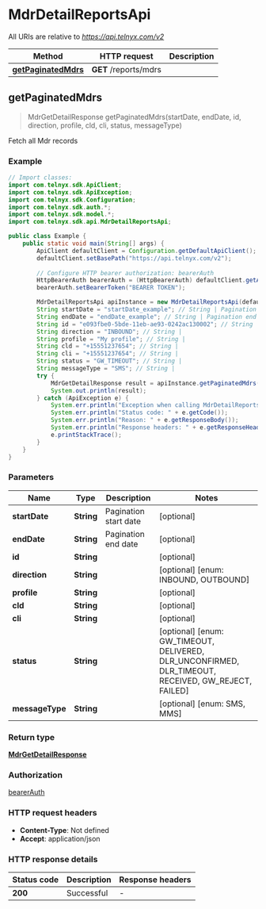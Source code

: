 # MdrDetailReportsApi

All URIs are relative to *https://api.telnyx.com/v2*

Method | HTTP request | Description
------------- | ------------- | -------------
[**getPaginatedMdrs**](MdrDetailReportsApi.md#getPaginatedMdrs) | **GET** /reports/mdrs | 



## getPaginatedMdrs

> MdrGetDetailResponse getPaginatedMdrs(startDate, endDate, id, direction, profile, cld, cli, status, messageType)



Fetch all Mdr records 

### Example

```java
// Import classes:
import com.telnyx.sdk.ApiClient;
import com.telnyx.sdk.ApiException;
import com.telnyx.sdk.Configuration;
import com.telnyx.sdk.auth.*;
import com.telnyx.sdk.model.*;
import com.telnyx.sdk.api.MdrDetailReportsApi;

public class Example {
    public static void main(String[] args) {
        ApiClient defaultClient = Configuration.getDefaultApiClient();
        defaultClient.setBasePath("https://api.telnyx.com/v2");
        
        // Configure HTTP bearer authorization: bearerAuth
        HttpBearerAuth bearerAuth = (HttpBearerAuth) defaultClient.getAuthentication("bearerAuth");
        bearerAuth.setBearerToken("BEARER TOKEN");

        MdrDetailReportsApi apiInstance = new MdrDetailReportsApi(defaultClient);
        String startDate = "startDate_example"; // String | Pagination start date
        String endDate = "endDate_example"; // String | Pagination end date
        String id = "e093fbe0-5bde-11eb-ae93-0242ac130002"; // String | 
        String direction = "INBOUND"; // String | 
        String profile = "My profile"; // String | 
        String cld = "+15551237654"; // String | 
        String cli = "+15551237654"; // String | 
        String status = "GW_TIMEOUT"; // String | 
        String messageType = "SMS"; // String | 
        try {
            MdrGetDetailResponse result = apiInstance.getPaginatedMdrs(startDate, endDate, id, direction, profile, cld, cli, status, messageType);
            System.out.println(result);
        } catch (ApiException e) {
            System.err.println("Exception when calling MdrDetailReportsApi#getPaginatedMdrs");
            System.err.println("Status code: " + e.getCode());
            System.err.println("Reason: " + e.getResponseBody());
            System.err.println("Response headers: " + e.getResponseHeaders());
            e.printStackTrace();
        }
    }
}
```

### Parameters


Name | Type | Description  | Notes
------------- | ------------- | ------------- | -------------
 **startDate** | **String**| Pagination start date | [optional]
 **endDate** | **String**| Pagination end date | [optional]
 **id** | **String**|  | [optional]
 **direction** | **String**|  | [optional] [enum: INBOUND, OUTBOUND]
 **profile** | **String**|  | [optional]
 **cld** | **String**|  | [optional]
 **cli** | **String**|  | [optional]
 **status** | **String**|  | [optional] [enum: GW_TIMEOUT, DELIVERED, DLR_UNCONFIRMED, DLR_TIMEOUT, RECEIVED, GW_REJECT, FAILED]
 **messageType** | **String**|  | [optional] [enum: SMS, MMS]

### Return type

[**MdrGetDetailResponse**](MdrGetDetailResponse.md)

### Authorization

[bearerAuth](../README.md#bearerAuth)

### HTTP request headers

- **Content-Type**: Not defined
- **Accept**: application/json

### HTTP response details
| Status code | Description | Response headers |
|-------------|-------------|------------------|
| **200** | Successful |  -  |

